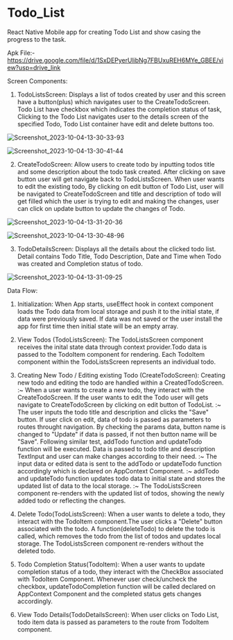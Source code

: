 # Todo_List
React Native Mobile app for creating Todo List and show casing the progress to the task.

Apk File:- https://drive.google.com/file/d/1SxDEPyerUlibNg7FBUxuREH6MYe_GBEE/view?usp=drive_link

Screen Components:

1. TodoListsScreen: Displays a list of todos created by user and this screen have a button(plus) which navigates user to the CreateTodoScreen. Todo List have checkbox which indicates the completion status of task, Clicking to the Todo List navigates user to the details screen of the specified Todo, Todo List container have edit and delete buttons too.

![Screenshot_2023-10-04-13-30-33-93](https://github.com/PrabinKa/Todo_List/assets/83293836/73a79bb3-854e-45f0-b373-ff45f1b0f88e)

![Screenshot_2023-10-04-13-30-41-44](https://github.com/PrabinKa/Todo_List/assets/83293836/fc253326-fd3a-48fa-9c52-dbef54949d48)

2. CreateTodoScreen: Allow users to create todo by inputting todos title and some description about the todo task created. After clicking on save button user will get navigate back to TodoListsScreen. When user wants to edit the existing todo, By clicking on edit button of Todo List, user will be navigated to CreateTodoScreen and title and description of todo will get filled which the user is trying to edit and making the changes, user can click on update button to update the changes of Todo.

![Screenshot_2023-10-04-13-31-20-36](https://github.com/PrabinKa/Todo_List/assets/83293836/ad3b8675-a74a-4402-b67a-c217881ec13d)

![Screenshot_2023-10-04-13-30-48-96](https://github.com/PrabinKa/Todo_List/assets/83293836/9ddcfe5f-7d25-4150-8ddd-fe4b4effbdff)

3. TodoDetailsScreen: Displays all the details about the clicked todo list. Detail contains Todo Title, Todo Description, Date and Time when Todo was created and Completion status of todo.
   
![Screenshot_2023-10-04-13-31-09-25](https://github.com/PrabinKa/Todo_List/assets/83293836/ffa95213-c97c-4ad3-9aab-d66d580b3d60)


Data Flow:

1. Initialization: When App starts, useEffect hook in context component loads the Todo data from local storage and push it to the initial state, if data were previously saved. If data was not saved or the user install the app for first time then initial state will be an empty array.
   
2. View Todos (TodoListsScreen): The TodoListsScreen component receives the inital state data through context provider.Todo data is passed to the TodoItem component for rendering. Each TodoItem component within the TodoListsScreen represents an individual todo.
   
3. Creating New Todo / Editing existing Todo (CreateTodoScreen): Creating new todo and editing the todo are handled within a CreatedTodoScreen.
:~ When a user wants to create a new todo, they interact with the CreateTodoScreen. If the user wants to edit the Todo user will gets navigate to CreateTodoScreen by clicking on edit button of TodoList.
:~ The user inputs the todo title and description and clicks the "Save" button. If user click on edit, data of todo is passed as parameters to routes throught navigation. By checking the params data, button name is changed to "Update" if data is passed, if not then button name will be "Save". Following similar test, addTodo function and updateTodo function will be executed. Data is passed to todo title and description TextInput and user can make changes according to their need.
:~ The input data or edited data is sent to the addTodo or updateTodo function accordingly which is declared on AppContext Component.
:~ addTodo and updateTodo function updates todo data to initial state and stores the updated list of data to the local storage.
:~ The TodoListsScreen component re-renders with the updated list of todos, showing the newly added todo or reflecting the changes.

4. Delete Todo(TodoListsScreen): When a user wants to delete a todo, they interact with the TodoItem component.The user clicks a "Delete" button associated with the todo. A function(deleteTodo) to delete the todo is called, which removes the todo from the list of todos and updates local storage. The TodoListsScreen component re-renders without the deleted todo.

5. Todo Completion Status(TodoItem): When a user wants to update completion status of a todo, they interact with the CheckBox associated with TodoItem Component. Whenever user check/uncheck the checkbox, updateTodoCompletion function will be called declared on AppContext Component and the completed status gets changes accordingly.

6. View Todo Details(TodoDetailsScreen): When user clicks on Todo List, todo item data is passed as parameters to the route from TodoItem component. 


